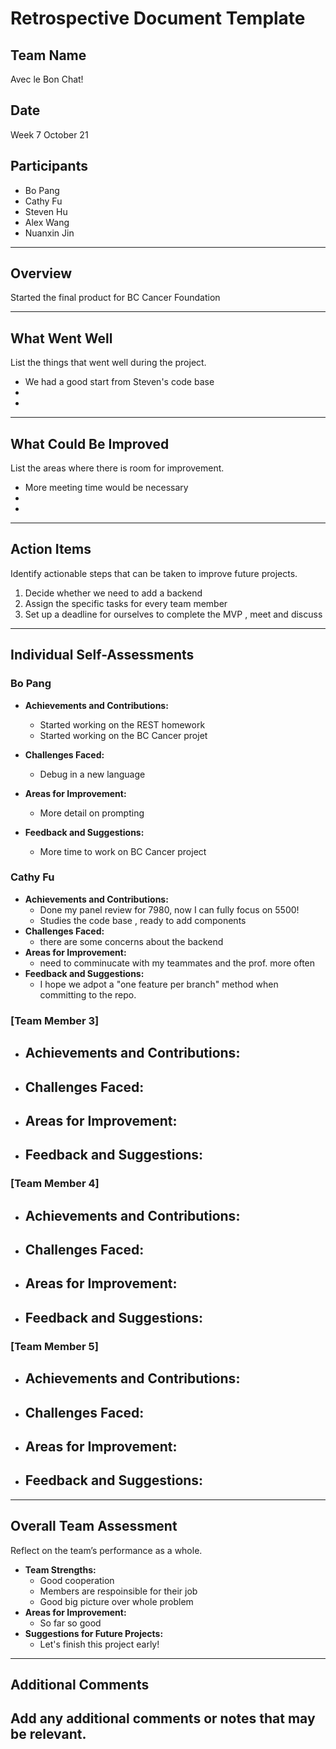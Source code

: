 # Retrospective Document Template

## Team Name
Avec le Bon Chat!
## Date
Week 7 October 21

## Participants
- Bo Pang
- Cathy Fu
- Steven Hu
- Alex Wang
- Nuanxin Jin

---

## Overview
Started the final product for BC Cancer Foundation

---

## What Went Well
List the things that went well during the project.
- We had a good start from Steven's code base
- 
-

---

## What Could Be Improved
List the areas where there is room for improvement.
- More meeting time would be necessary
-
-

---

## Action Items
Identify actionable steps that can be taken to improve future projects.
1. Decide whether we need to add a backend
2. Assign the specific tasks for every team member
3. Set up a deadline for ourselves to complete the MVP , meet and discuss

---

## Individual Self-Assessments
### Bo Pang
- **Achievements and Contributions:**
  - Started working on the REST homework
  - Started working on the BC Cancer projet
    
- **Challenges Faced:**
  - Debug in a new language
- **Areas for Improvement:**
  - More detail on prompting 
- **Feedback and Suggestions:**
  - More time to work on BC Cancer project

### Cathy Fu
- **Achievements and Contributions:**
  - Done my panel review for 7980, now I can fully focus on 5500!
  - Studies the code base , ready to add components
- **Challenges Faced:**
  - there are some concerns about the backend
- **Areas for Improvement:**
  - need to comminucate with my teammates and the prof. more often
- **Feedback and Suggestions:**
  - I hope we adpot a "one feature per branch" method when committing to the repo.

### [Team Member 3]
- **Achievements and Contributions:**
  -
- **Challenges Faced:**
  -
- **Areas for Improvement:**
  -
- **Feedback and Suggestions:**
  -

### [Team Member 4]
- **Achievements and Contributions:**
  -
- **Challenges Faced:**
  -
- **Areas for Improvement:**
  -
- **Feedback and Suggestions:**
  -

### [Team Member 5]
- **Achievements and Contributions:**
  -
- **Challenges Faced:**
  -
- **Areas for Improvement:**
  -
- **Feedback and Suggestions:**
  -

---

## Overall Team Assessment
Reflect on the team’s performance as a whole.
- **Team Strengths:**
  - Good cooperation
  - Members are respoinsible for their job
  - Good big picture over whole problem
- **Areas for Improvement:**
  - So far so good
- **Suggestions for Future Projects:**
  - Let's finish this project early!

---

## Additional Comments
Add any additional comments or notes that may be relevant.
-

